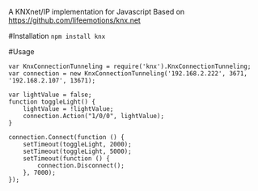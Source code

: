 A KNXnet/IP implementation for Javascript
Based on https://github.com/lifeemotions/knx.net

#Installation
`npm install knx`


#Usage

```
var KnxConnectionTunneling = require('knx').KnxConnectionTunneling;
var connection = new KnxConnectionTunneling('192.168.2.222', 3671, '192.168.2.107', 13671);

var lightValue = false;
function toggleLight() {
    lightValue = !lightValue;
    connection.Action("1/0/0", lightValue);
}

connection.Connect(function () {
    setTimeout(toggleLight, 2000);
    setTimeout(toggleLight, 5000);
    setTimeout(function () {
        connection.Disconnect();
    }, 7000);
});



```
 
